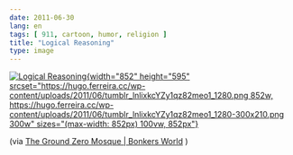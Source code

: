 ```yaml
---
date: 2011-06-30
lang: en
tags: [ 911, cartoon, humor, religion ]
title: "Logical Reasoning"
type: image
---
```


[![Logical
Reasoning](https://hugo.ferreira.cc/wp-content/uploads/2011/06/tumblr_lnlixkcYZy1qz82meo1_1280.png){width="852"
height="595"
srcset="https://hugo.ferreira.cc/wp-content/uploads/2011/06/tumblr_lnlixkcYZy1qz82meo1_1280.png 852w, https://hugo.ferreira.cc/wp-content/uploads/2011/06/tumblr_lnlixkcYZy1qz82meo1_1280-300x210.png 300w"
sizes="(max-width: 852px) 100vw, 852px"}](https://hugo.ferreira.cc/wp-content/uploads/2011/06/tumblr_lnlixkcYZy1qz82meo1_1280.png)

(via [The Ground Zero Mosque | Bonkers
World](http://www.bonkersworld.net/2010/08/22/the-ground-zero-mosque/#comments)
)

